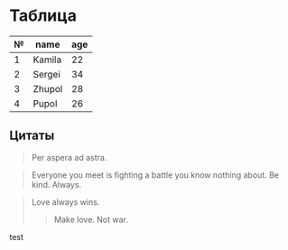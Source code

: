 # Таблица
|№|name|age|
|-|----|---|
1|Kamila|22
2|Sergei|34
3|Zhupol|28
4|Pupol|26

## Цитаты
> Per aspera ad astra.

> Everyone you meet is fighting a battle you know nothing about. Be kind. Always. 

> Love always wins. 
>> Make love. Not war.  

test